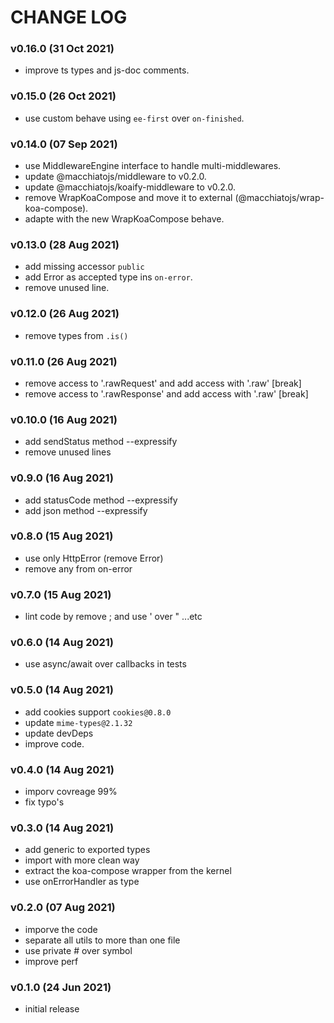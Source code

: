# CHANGE LOG

### v0.16.0 (31 Oct 2021)

- improve ts types and js-doc comments.

### v0.15.0 (26 Oct 2021)

- use custom behave using `ee-first` over `on-finished`.

### v0.14.0 (07 Sep 2021)

- use MiddlewareEngine interface to handle multi-middlewares.
- update @macchiatojs/middleware to v0.2.0.
- update @macchiatojs/koaify-middleware to v0.2.0.
- remove WrapKoaCompose and move it to external (@macchiatojs/wrap-koa-compose).
- adapte with the new WrapKoaCompose behave.

### v0.13.0 (28 Aug 2021)

- add missing accessor `public`
- add Error as accepted type ins `on-error`.
- remove unused line.

### v0.12.0 (26 Aug 2021)

- remove types from `.is()`

### v0.11.0 (26 Aug 2021)

- remove access to '.rawRequest' and add access with '.raw' [break]
- remove access to '.rawResponse' and add access with '.raw' [break]

### v0.10.0 (16 Aug 2021)

- add sendStatus method --expressify
- remove unused lines

### v0.9.0 (16 Aug 2021)

- add statusCode method --expressify
- add json method --expressify

### v0.8.0 (15 Aug 2021)

- use only HttpError (remove Error)
- remove any from on-error

### v0.7.0 (15 Aug 2021)

- lint code by remove ; and use ' over " ...etc

### v0.6.0 (14 Aug 2021)

- use async/await over callbacks in tests

### v0.5.0 (14 Aug 2021)

- add cookies support `cookies@0.8.0`
- update `mime-types@2.1.32`
- update devDeps
- improve code.

### v0.4.0 (14 Aug 2021)

- imporv covreage 99%
- fix typo's

### v0.3.0 (14 Aug 2021)

- add generic to exported types
- import with more clean way
- extract the koa-compose wrapper from the kernel
- use onErrorHandler as type

### v0.2.0 (07 Aug 2021)

- imporve the code
- separate all utils to more than one file
- use private # over symbol
- improve perf

### v0.1.0 (24 Jun 2021)

- initial release
